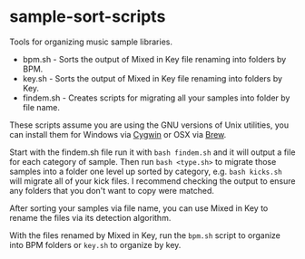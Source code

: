 # sample-sort-scripts
Tools for organizing music sample libraries.

* bpm.sh - Sorts the output of Mixed in Key file renaming into folders by BPM.
* key.sh - Sorts the output of Mixed in Key file renaming into folders by Key.
* findem.sh - Creates scripts for migrating all your samples into folder by file name.

These scripts assume you are using the GNU versions of Unix utilities, you can install them for Windows via [Cygwin](https://cygwin.org) or OSX via [Brew](https://brew.sh).

Start with the findem.sh file run it with `bash findem.sh` and it will output a file for each category of sample. Then run `bash <type.sh>` to migrate those samples into a folder one level up sorted by category, e.g. `bash kicks.sh` will migrate all of your kick files. I recommend checking the output to ensure any folders that you don't want to copy were matched.

After sorting your samples via file name, you can use Mixed in Key to rename the files via its detection algorithm.

With the files renamed by Mixed in Key, run the `bpm.sh` script to organize into BPM folders or `key.sh` to organize by key.
